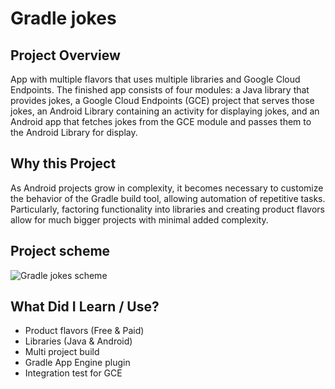 # Gradle jokes

## Project Overview
App with multiple flavors that uses multiple libraries and Google Cloud Endpoints. The finished app consists of four modules: a Java library that provides jokes, a Google Cloud Endpoints (GCE) project that serves those jokes, an Android Library containing an activity for displaying jokes, and an Android app that fetches jokes from the GCE module and passes them to the Android Library for display.

## Why this Project
As Android projects grow in complexity, it becomes necessary to customize the behavior of the Gradle build tool, allowing automation of repetitive tasks. Particularly, factoring functionality into libraries and creating product flavors allow for much bigger projects with minimal added complexity.

## Project scheme
![Gradle jokes scheme](https://preview.ibb.co/d08bP8/gradle_jokes_scheme.png "Gradle jokes scheme")

## What Did I Learn / Use?
- Product flavors (Free & Paid)
- Libraries (Java & Android)
- Multi project build
- Gradle App Engine plugin
- Integration test for GCE
